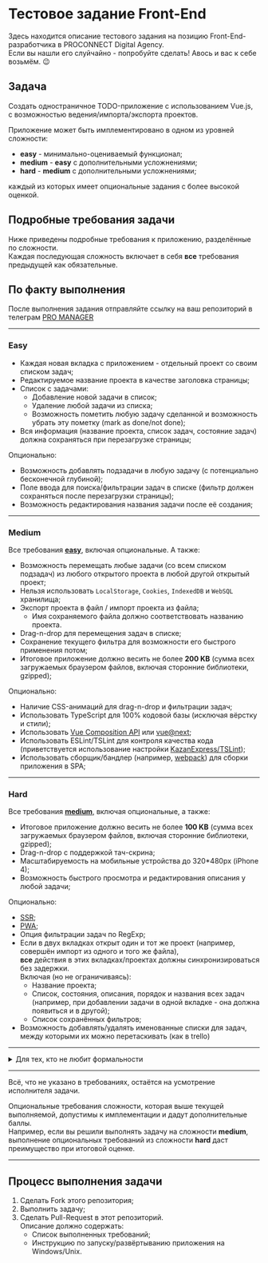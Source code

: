 # Тестовое задание Front-End

Здесь находится описание тестового задания на позицию Front-End-разработчика в PROCONNECT Digital Agency.\
Если вы нашли его слуйчайно - попробуйте сделать! Авось и вас к себе возьмём. 😉

## Задача

Создать одностраничное TODO-приложение с использованием Vue.js,\
с возможностью ведения/импорта/экспорта проектов.

Приложение может быть имплементировано в одном из уровней сложности:

- **easy** - минимально-оцениваемый функционал;
- **medium** - **easy** с дополнительными усложнениями;
- **hard** - **medium** с дополнительными усложнениями;

каждый из которых имеет опциональные задания с более высокой оценкой.

## Подробные требования задачи

Ниже приведены подробные требования к приложению, разделённые по сложности.\
Каждая последующая сложность включает в себя **все** требования предыдущей как обязательные.

## По факту выполнения 

После выполнения задания отправляйте ссылку на ваш репозиторий в телеграм [PRO MANAGER](https://t.me/proconnect_manager)

---

### **Easy**

- Каждая новая вкладка с приложением - отдельный проект со своим списком задач;
- Редактируемое название проекта в качестве заголовка страницы;
- Список с задачами:
  - Добавление новой задачи в список;
  - Удаление любой задачи из списка;
  - Возможность пометить любую задачу сделанной и возможность убрать эту пометку (mark as done/not done);
- Вся информация (название проекта, список задач, состояние задач) должна сохраняться при перезагрузке страницы;

Опционально:
- Возможность добавлять подзадачи в любую задачу (с потенциально бесконечной глубиной);
- Поле ввода для поиска/фильтрации задач в списке (фильтр должен сохраняться после перезагрузки страницы);
- Возможность редактирования названия задачи после её создания;

---

### **Medium**

Все требования [**easy**](#easy), включая опциональные.
А также:

- Возможность перемещать любые задачи (со всем списком подзадач) из любого открытого проекта в любой другой открытый проект;
- Нельзя использовать `LocalStorage`, `Cookies`, `IndexedDB` и `WebSQL` хранилища;
- Экспорт проекта в файл / импорт проекта из файла;
  - Имя сохраняемого файла должно соответствовать названию проекта.
- Drag-n-drop для перемещения задач в списке;
- Сохранение текущего фильтра для возможности его быстрого применения потом;
- Итоговое приложение должно весить не более **200 KB** (сумма всех загружаемых браузером файлов, включая сторонние библиотеки, gzipped);

Опционально:
- Наличие CSS-анимаций для drag-n-drop и фильтрации задач;
- Использовать TypeScript для 100% кодовой базы (исключая вёрстку и стили);
- Использовать [Vue Composition API](https://vue-composition-api-rfc.netlify.com/) или [vue@next](https://www.npmjs.com/package/vue/v/next);
- Использовать ESLint/TSLint для контроля качества кода (приветствуется использование настройки [KazanExpress/TSLint](https://github.com/KazanExpress/tslint));
- Использовать сборщик/бандлер (например, [webpack](https://webpack.js.org/)) для сборки приложения в SPA;

---

### **Hard**

Все требования [**medium**](#medium), включая опциональные, а также:

- Итоговое приложение должно весить не более **100 KB** (сумма всех загружаемых браузером файлов, включая сторонние библиотеки, gzipped);
- Drag-n-drop с поддержкой тач-скрина;
- Масштабируемость на мобильные устройства до 320*480px (iPhone 4);
- Возможность быстрого просмотра и редактирования описания у любой задачи;

Опционально:
- [SSR](https://google.com/search?q=SSR+(web+development));
- [PWA](https://google.com/search?q=PWA+(web+development));
- Опция фильтрации задач по RegExp;
- Если в двух вкладках открыт один и тот же проект (например, совершён импорт из одного и того же файла),\
  **все** действия в этих вкладках/проектах должны синхронизироваться без задержки.\
  Включая (но не ограничиваясь):
  - Название проекта;
  - Список, состояния, описания, порядок и названия всех задач\
    (например, при добавлении задачи в одной вкладке - она должна появиться и в другой);
  - Список сохранённых фильтров;
- Возможность добавлять/удалять именованные списки для задач, между которыми их можно перетаскивать (как в trello)

---

<details><summary>Для тех, кто не любит формальности</summary>
Короче, надо написать очень всратый менеджер задач. Его таким просим, чтобы нам было проще оценить твои навыки и креативность в подходе к решению проблем (нам это важно 😎).

Представь проблему: Команда не может организованно вести список тасок. У каждого сотрудника есть свои хотелки к системе. Необходимо предоставить максимально приемлемый вариант реализации приложения, который устроит наибольшее количество пользователей.

Хотелки:
- Петя: Я хочу, чтобы можно было выгружать проект в файл, чтобы я мог прийти домой и открыть его там. Но я не хочу синхронизацию через клауд сервисы. Это небезопасно.

- Вася: Я привык работать с тысячами открытых вкладок браузера. Если в самой вкладке будут еще вкладки (подпроекты) - это будет меня бесить. Хочу, чтобы каждая открытая вкладка приложения была отдельным новым проектом, чтобы я их мог менеджить как и все мои вкладки через браузер!

- Коля: В одной популярной программе по работе с тасками очень плохо сделана фильтрация. Я хочу, чтобы когда я настраиваю фильтр - он, мать его, сохранялся при перезагрузке страницы! Было бы не плохо давать возможность создавать свой пресет фильтров для быстрого применения.

- Иван: Вот что должно происходить, когда кликаешь по таске? Правильно, должно открыться описание таски. Но другие сервисы посылают меня на новую страницу. Зачем? ведь есть модалки и их все любят! Максимум что я потерплю - выползающее нечто, которое не блокирует пользовательский интерфейс.

- Максим: Мне мало платят и я не могу себе позволить мак бук. или любой другой бук. У меня дома стоит Pentium 3 и там XP и старый браузер, который я не могу обновить. Он говорит, что я должен сначала обновить систему. Но я ничего ему не должен! Короче, я работаю из дома и на плохом компе. Пусть не виснет и работает!

- Марсель: Я ценитель прекрасного и хочу, чтобы любой софт, который я запускаю на своей машине обладал такими же восхитительными анимациями, как и моя любимая и самая крутая операционная система ♥

- Дима: Я ненавижу клавиатуры. Зачем их придумали, если есть тач скрин? Я хочу все двигать пальцами с телефона или планшета. Запилите плиз тач саппорт.

- Маша: Я хочу работать с коллегой над одним проектом. И было бы классно видеть в моей вкладке то, что делает он в своей.


</details>

---

Всё, что не указано в требованиях, остаётся на усмотрение исполнителя задачи.

Опциональные требования сложности, которая выше текущей выполняемой, допустимы к имплементации и дадут дополнительные баллы.\
Например, если вы решили выполнять задачу на сложности **medium**, выполнение опциональных требований из сложности **hard** даст преимущество при итоговой оценке.

---

## Процесс выполнения задачи

1. Сделать Fork этого репозитория;
2. Выполнить задачу;
3. Сделать Pull-Request в этот репозиторий.\
   Описание должно содержать:
   - Список выполненных требований;
   - Инструкцию по запуску/развёртыванию приложения на Windows/Unix.



